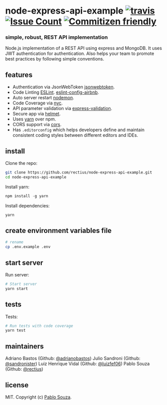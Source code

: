 # node-express-api-example [![travis][travis-image]][travis-url] [![Issue Count][codeclimate-image]][codeclimate-url] [![Commitizen friendly][commitizen-image]][commitizen-url]

[travis-image]: https://img.shields.io/travis/rectius/node-express-api-example/master.svg
[travis-url]: https://travis-ci.org/rectius/node-express-api-example
[codeclimate-image]: https://codeclimate.com/github/rectius/node-express-api-example/badges/issue_count.svg
[codeclimate-url]: https://codeclimate.com/github/rectius/node-express-api-example
[commitizen-image]: https://img.shields.io/badge/commitizen-friendly-brightgreen.svg
[commitizen-url]: http://commitizen.github.io/cz-cli/

### simple, robust, REST API implementation

Node.js implementation of a REST API using express and MongoDB. It uses JWT authentication for authentication. Also helps your team to promote best practices by following simple conventions.

## features

- Authentication via JsonWebToken [jsonwebtoken](https://www.npmjs.com/package/jsonwebtoken).
- Code Linting [ESLint](http://eslint.org). [eslint-config-airbnb](https://github.com/airbnb/javascript/tree/master/packages/eslint-config-airbnb).
- Auto server restart [nodemon](https://github.com/remy/nodemon).
- Code Coverage via [nyc](https://www.npmjs.com/package/nyc).
- API parameter validation via [express-validation](https://www.npmjs.com/package/express-validation).
- Secure app via [helmet](https://github.com/helmetjs/helmet).
- Uses [yarn](https://yarnpkg.com) over npm.
- CORS support via [cors](https://github.com/expressjs/cors).
- Has `.editorconfig` which helps developers define and maintain consistent coding styles between different editors and IDEs.

## install

Clone the repo:
```sh
git clone https://github.com/rectius/node-express-api-example.git
cd node-express-api-example
```

Install yarn:
```js
npm install -g yarn
```

Install dependencies:
```sh
yarn
```

## create environment variables file
```sh
# rename
cp .env.example .env
```

## start server

Run server:
```sh
# Start server
yarn start
```

## tests

Tests:
```sh
# Run tests with code coverage
yarn test
```

## maintainers



Adriano Bastos (Github: <a href="https://github.com/adrianobastos">@adrianobastos</a>)
Julio Sandroni (Github: <a href="https://github.com/sandronister">@sandronister</a>)
Luiz Henrique Vidal (Github: <a href="https://github.com/luizfef06">@luizfef06</a>)
Pablo Souza (Github: <a href="https://github.com/rectius">@rectius</a>)

## license

MIT. Copyright (c) [Pablo Souza](http://about.me/pablosouza/).

